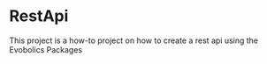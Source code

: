 # RestApi

This project is a how-to project on how to create a rest api using the Evobolics Packages
